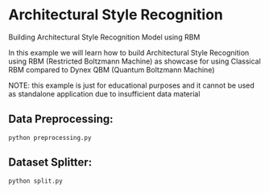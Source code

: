 # Architectural Style Recognition

 Building Architectural Style Recognition Model using RBM

 In this example we will learn how to build Architectural Style Recognition using RBM (Restricted Boltzmann Machine) as showcase for using Classical RBM compared to Dynex QBM (Quantum Boltzmann Machine)

 NOTE: this example is just for educational purposes and it cannot be used as standalone application due to insufficient data material

## Data Preprocessing: 
 ```
 python preprocessing.py
 ```
## Dataset Splitter:
```
python split.py
```

